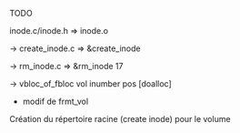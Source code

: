 TODO

inode.c/inode.h => inode.o

-> create_inode.c => &create_inode

-> rm_inode.c => &rm_inode 17

-> vbloc_of_fbloc vol inumber pos [doalloc]

+ modif de frmt_vol <vol>

Création du répertoire racine (create inode) pour le volume
